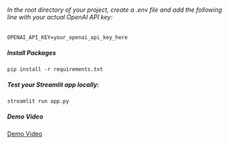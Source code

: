###### In the root directory of your project, create a .env file and add the following line with your actual OpenAI API key:
```
OPENAI_API_KEY=your_openai_api_key_here
```
##### Install Packages
```
pip install -r requirements.txt
```
##### Test your Streamlit app locally:
```
streamlit run app.py
```
##### Demo Video

[Demo Video](https://drive.google.com/file/d/1xe8Typ4njPhzx49RtvEkxPbxW4gS3DAo/view)
